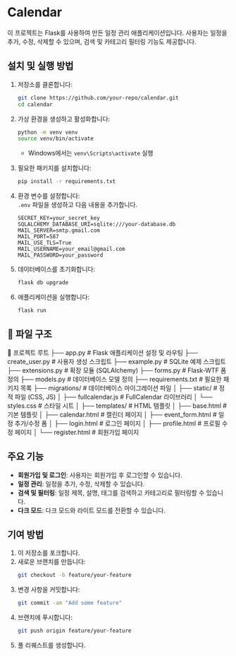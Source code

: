 # Calendar

이 프로젝트는 Flask를 사용하여 만든 일정 관리 애플리케이션입니다. 사용자는 일정을 추가, 수정, 삭제할 수 있으며, 검색 및 카테고리 필터링 기능도 제공합니다.

## 설치 및 실행 방법

1. 저장소를 클론합니다:
    ```sh
    git clone https://github.com/your-repo/calendar.git
    cd calendar
    ```

2. 가상 환경을 생성하고 활성화합니다:
    ```sh
    python -m venv venv
    source venv/bin/activate  
    ```
    - Windows에서는 `venv\Scripts\activate` 실행

3. 필요한 패키지를 설치합니다:
    ```sh
    pip install -r requirements.txt
    ```

4. 환경 변수를 설정합니다:  
   `.env` 파일을 생성하고 다음 내용을 추가합니다.
    ```env
    SECRET_KEY=your_secret_key
    SQLALCHEMY_DATABASE_URI=sqlite:///your-database.db
    MAIL_SERVER=smtp.gmail.com
    MAIL_PORT=587
    MAIL_USE_TLS=True
    MAIL_USERNAME=your_email@gmail.com
    MAIL_PASSWORD=your_password
    ```

5. 데이터베이스를 초기화합니다:
    ```sh
    flask db upgrade
    ```

6. 애플리케이션을 실행합니다:
    ```sh
    flask run
    ```

## 📂 파일 구조

📂 프로젝트 루트
├── app.py             # Flask 애플리케이션 설정 및 라우팅
├── create_user.py     # 사용자 생성 스크립트
├── example.py         # SQLite 예제 스크립트
├── extensions.py      # 확장 모듈 (SQLAlchemy)
├── forms.py           # Flask-WTF 폼 정의
├── models.py          # 데이터베이스 모델 정의
├── requirements.txt   # 필요한 패키지 목록
├── migrations/        # 데이터베이스 마이그레이션 파일
│
├── static/            # 정적 파일 (CSS, JS)
│   ├── fullcalendar.js  # FullCalendar 라이브러리
│   └── styles.css       # 스타일 시트
│
├── templates/         # HTML 템플릿
│   ├── base.html        # 기본 템플릿
│   ├── calendar.html    # 캘린더 페이지
│   ├── event_form.html  # 일정 추가/수정 폼
│   ├── login.html       # 로그인 페이지
│   ├── profile.html     # 프로필 수정 페이지
│   └── register.html    # 회원가입 페이지


## 주요 기능

- **회원가입 및 로그인**: 사용자는 회원가입 후 로그인할 수 있습니다.
- **일정 관리**: 일정을 추가, 수정, 삭제할 수 있습니다.
- **검색 및 필터링**: 일정 제목, 설명, 태그를 검색하고 카테고리로 필터링할 수 있습니다.
- **다크 모드**: 다크 모드와 라이트 모드를 전환할 수 있습니다.

## 기여 방법

1. 이 저장소를 포크합니다.
2. 새로운 브랜치를 만듭니다:
    ```sh
    git checkout -b feature/your-feature
    ```
3. 변경 사항을 커밋합니다:
    ```sh
    git commit -am "Add some feature"
    ```
4. 브랜치에 푸시합니다:
    ```sh
    git push origin feature/your-feature
    ```
5. 풀 리퀘스트를 생성합니다.
